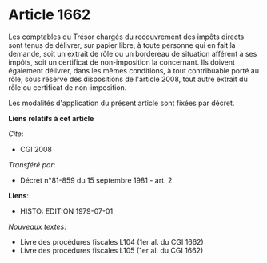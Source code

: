 # Article 1662

Les comptables du Trésor chargés du recouvrement des impôts directs sont tenus de délivrer, sur papier libre, à toute
personne qui en fait la demande, soit un extrait de rôle ou un bordereau de situation afférent à ses impôts, soit un
certificat de non-imposition la concernant. Ils doivent également délivrer, dans les mêmes conditions, à tout contribuable
porté au rôle, sous réserve des dispositions de l'article 2008, tout autre extrait du rôle ou certificat de non-imposition.

Les modalités d'application du présent article sont fixées par décret.

**Liens relatifs à cet article**

_Cite_:

  - CGI 2008

_Transféré par_:

  - Décret n°81-859 du 15 septembre 1981 - art. 2

**Liens**:

  - HISTO: EDITION 1979-07-01

_Nouveaux textes_:

  - Livre des procédures fiscales L104 (1er al. du CGI 1662)
  - Livre des procédures fiscales L105 (1er al. du CGI 1662)

